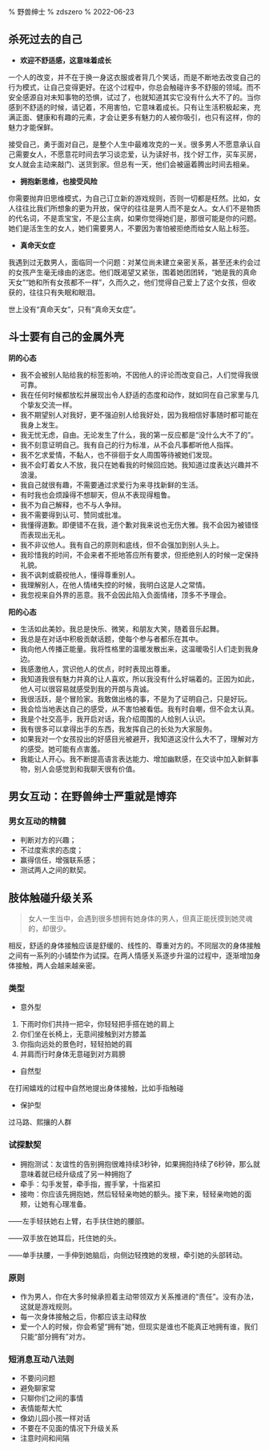 % 野兽绅士
% zdszero
% 2022-06-23

## 杀死过去的自己

* **欢迎不舒适感，这意味着成长**

一个人的改变，并不在于换一身这衣服或者背几个笑话，而是不断地去改变自己的行为模式，让自己变得更好。在这个过程中，你总会触碰许多不舒服的领域。而不安全感源自对未知事物的恐惧，试过了，也就知道其实它没有什么大不了的。当你感到不舒适的时候，请记着，不用害怕，它意味着成长。只有让生活积极起来，充满正面、健康和有趣的元素，才会让更多有魅力的人被你吸引，也只有这样，你的魅力才能保鲜。

接受自己，勇于面对自己，是整个人生中最难攻克的一关。很多男人不愿意承认自己需要女人，不愿意花时间去学习谈恋爱，认为读好书，找个好工作，买车买房，女人就会主动来敲门、送货到家。但总有一天，他们会被逼着腾出时间去相亲。

* **拥抱新思维，也接受风险** 

你需要抛弃旧思维模式，为自己订立新的游戏规则，否则一切都是枉然。比如，女人往往比我们所想象的更为开放，保守的往往是男人而不是女人。女人们不是物质的代名词，不是乖宝宝，不是公主病，如果你觉得她们是，那很可能是你的问题。她们是活生生的女人，她们需要男人，不要因为害怕被拒绝而给女人贴上标签。

* **真命天女症**

我遇到过无数男人，面临同一个问题：对某位尚未建立亲密关系，甚至还未约会过的女孩产生毫无缘由的迷恋。他们既渴望又紧张，围着她团团转，“她是我的真命天女”“她和所有女孩都不一样”，久而久之，他们觉得自己爱上了这个女孩，但收获的，往往只有失眠和眼泪。

世上没有“真命天女”，只有“真命天女症”。

## 斗士要有自己的金属外壳

**阴的心态**

* 我不会被别人贴给我的标签影响，不因他人的评论而改变自己，人们觉得我很可靠。
* 我在任何时候都放松并展现出令人舒适的态度和动作，就如同在自己家里与几个挚友交流一样。
* 我不期望别人对我好，更不强迫别人给我好处，因为我相信好事随时都可能在我身上发生。
* 我无忧无虑，自由。无论发生了什么，我的第一反应都是“没什么大不了的”。
* 我不刻意证明自己。我有自己的行为标准，从不会凡事都听他人指挥。
* 我不乞求爱情，不黏人，也不徘徊于女人周围等待被她们发现。
* 我不会盯着女人不放，我只在她看我的时候回应她。我知道过度表达兴趣并不浪漫。
* 我自己就很有趣，不需要通过求爱行为来寻找新鲜的生活。
* 有时我也会烦躁得不想聊天，但从不表现得粗鲁。
* 我不为自己解释，也不与人争辩。
* 我不需要得到认可、赞同或批准。
* 我懂得道歉。即便错不在我，道个歉对我来说也无伤大雅。我不会因为被错怪而表现出无礼。
* 我不非议他人。我有自己的原则和底线，但不会强加到别人头上。
* 我珍惜我的时间，不会来者不拒地答应所有要求，但拒绝别人的时候一定保持礼貌。
* 我不讽刺或藐视他人，懂得尊重别人。
* 我理解别人，在他人情绪失控的时候，我明白这是人之常情。
* 我忽视来自外界的恶意。我不会因此陷入负面情绪，顶多不予理会。

**阳的心态**

* 生活如此美妙。我总是快乐、微笑，和朋友大笑，随着音乐起舞。
* 我总是在对话中积极贡献话题，使每个参与者都乐在其中。
* 我向他人传播正能量。我将性格里的温暖发散出来，这温暖吸引人们走到我身边。
* 我感激他人，赏识他人的优点，时时表现出尊重。
* 我知道我很有魅力并真的让人喜欢，所以我没有什么好端着的。正因为如此，他人可以很容易就感受到我的开朗与真诚。
* 我很活跃，是个冒险家。我敢做出格的事，不是为了证明自己，只是好玩。
* 我会恰当地表达自己的感受，从不害怕被看低。我有时自嘲，但不会太认真。
* 我是个社交高手，我开启对话，我介绍周围的人给别人认识。
* 我有很多可以拿得出手的东西，我发挥自己的长处为大家服务。
* 如果我对一个女孩投出的好感目光被避开，我知道这没什么大不了，理解对方的感受。她可能有点害羞。
* 我能让人开心。我不断提高语言表达能力、增加幽默感，在交谈中加入新鲜事物，别人会感觉到和我聊天很有价值。

## 男女互动：在野兽绅士严重就是博弈

### 男女互动的精髓

* 判断对方的兴趣；
* 不过度索求的态度；
* 赢得信任，增强联系感；
* 测试两人之间的默契。

## 肢体触碰升级关系

> 女人一生当中，会遇到很多想拥有她身体的男人，但真正能抚摸到她灵魂的，却很少。

相反，舒适的身体接触应该是舒缓的、线性的、尊重对方的。不同层次的身体接触之间有一系列的小铺垫作为试探。在两人情感关系逐步升温的过程中，逐渐增加身体接触，两人会越来越亲密。

### 类型

* 意外型

1. 下雨时你们共持一把伞，你轻轻把手搭在她的肩上
2. 你们坐在长椅上，无意间接触到对方膝盖
3. 你指向远处的景色时，轻轻拍她的肩
4. 并肩而行时身体无意碰到对方肩膀

* 自然型

在打闹嬉戏的过程中自然地提出身体接触，比如手指触碰

* 保护型

过马路、熙攘的人群

### 试探默契

* 拥抱测试：友谊性的告别拥抱很难持续3秒钟，如果拥抱持续了6秒钟，那么就意味着就已经升级成了另一种拥抱了
* 牵手：勾手发誓，牵手指，握手掌，十指紧扣
* 接吻：你应该先拥抱她，然后轻轻亲吻她的额头。接下来，轻轻亲吻她的面颊，让她有心理准备。

——左手轻扶她右上臂，右手扶住她的腰部。

——双手放在她耳后，托住她的头。

——单手扶腰，一手伸到她脑后，向侧边轻拽她的发根，牵引她的头部转动。

### 原则

* 作为男人，你在大多时候承担着主动带领双方关系推进的“责任”。没有办法，这就是游戏规则。
* 每一次身体接触之后，你都应该主动释放 
* 爱一个人的时候，你会希望“拥有”她，但现实是谁也不能真正地拥有谁，我们只能“部分拥有”对方。

### 短消息互动八法则

* 不要问问题
* 避免聊家常
* 只聊你们之间的事情
* 表情能帮大忙
* 像幼儿园小孩一样对话
* 不要在不见面的情况下升级关系
* 注意时间和间隔
